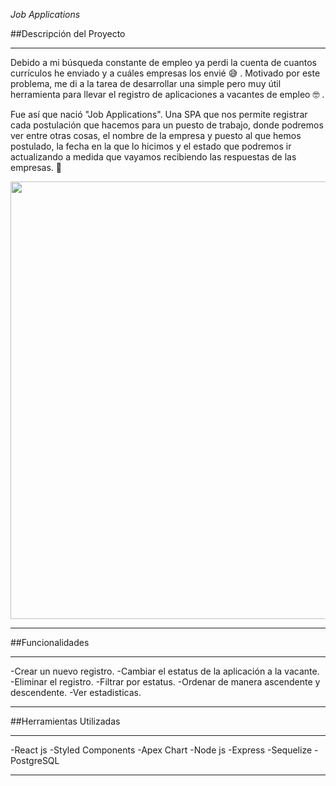 <em> Job Applications </em>

##Descripción del Proyecto <hr>

Debido a mi búsqueda constante de empleo ya perdi la cuenta de cuantos currículos he enviado y a cuáles empresas los envié 😅 . 
Motivado por este problema, me di a la tarea de desarrollar una simple pero muy útil herramienta para llevar el registro de aplicaciones a vacantes de empleo 🤓 .

Fue así que nació "Job Applications". Una SPA que nos permite registrar cada postulación que hacemos para un puesto de trabajo, donde podremos ver entre otras cosas, 
el nombre de la empresa y puesto al que hemos postulado, la fecha en la que lo hicimos y el estado que podremos ir actualizando a medida que vayamos recibiendo las 
respuestas de las empresas. 📝

<div align="center">
 <link rel="https://job-henna.vercel.app/" target="_blank" >
<img src="https://drive.google.com/file/d/1VnNsYRCFeVALzEl0_vBSCiaHXC6doJl8/view?usp=sharing" width="700px" />
  </link>
</div>
<hr>

##Funcionalidades <hr>

-Crear un nuevo registro.
-Cambiar el estatus de la aplicación a la vacante.
-Eliminar el registro.
-Filtrar por estatus.
-Ordenar de manera ascendente y descendente.
-Ver estadisticas.
<hr>

##Herramientas Utilizadas <hr>

-React js 
-Styled Components
-Apex Chart
-Node js
-Express
-Sequelize
-PostgreSQL
<hr>

